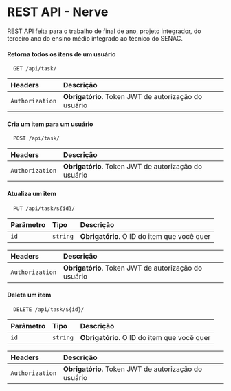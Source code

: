 # REST API - Nerve

REST API feita para o trabalho de final de ano, projeto integrador, do terceiro ano do ensino médio integrado ao técnico do SENAC.

#### Retorna todos os itens de um usuário

```http
  GET /api/task/
```

| Headers     | Descrição                           |
| :---------- | :---------------------------------- |
| `Authorization` | **Obrigatório**. Token JWT de autorização do usuário |

#### Cria um item para um usuário

```http
  POST /api/task/
```

| Headers     | Descrição                           |
| :---------- | :---------------------------------- |
| `Authorization` | **Obrigatório**. Token JWT de autorização do usuário |

#### Atualiza um item

```http
  PUT /api/task/${id}/
```

| Parâmetro   | Tipo       | Descrição                                   |
| :---------- | :--------- | :------------------------------------------ |
| `id`      | `string` | **Obrigatório**. O ID do item que você quer |

| Headers     | Descrição                           |
| :---------- | :---------------------------------- |
| `Authorization` | **Obrigatório**. Token JWT de autorização do usuário |

#### Deleta um item

```http
  DELETE /api/task/${id}/
```

| Parâmetro   | Tipo       | Descrição                                   |
| :---------- | :--------- | :------------------------------------------ |
| `id`      | `string` | **Obrigatório**. O ID do item que você quer |

| Headers     | Descrição                           |
| :---------- | :---------------------------------- |
| `Authorization` | **Obrigatório**. Token JWT de autorização do usuário |
